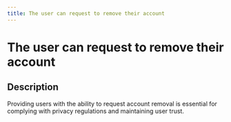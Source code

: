 ```yaml
---
title: The user can request to remove their account
---
```

# The user can request to remove their account

## Description

Providing users with the ability to request account removal is essential for complying with privacy regulations and maintaining user trust.